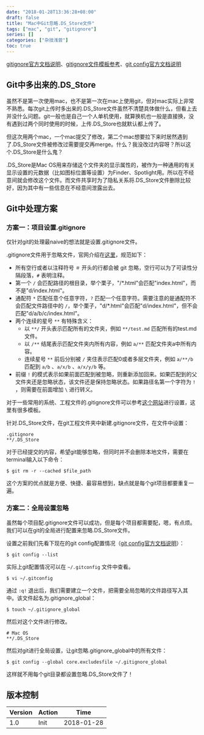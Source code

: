 ```yaml
---
date: "2018-01-28T13:36:28+08:00"
draft: false
title: "Mac中Git忽略.DS_Store文件"
tags: ["mac", "git", "gitignore"]
series: []
categories: ["杂技浅尝"]
toc: true
---
```


[gitignore官方文档说明](https://git-scm.com/docs/gitignore)、[gitignore文件模板参考](https://www.gitignore.io/)、[git config官方文档说明](https://git-scm.com/docs/git-config)

## Git中多出来的.DS_Store

虽然不是第一次使用mac，也不是第一次在mac上使用git，但对mac实际上非常不熟悉。每次git上传时多出来的.DS_Store文件虽然不清楚具体做什么，但看上去并没什么问题。git一般也是自己一个人单机使用，就算换机也一般是直接换，没有遇到过两个同时使用的时候，上传.DS_Store也就默认都上传了。

但这次用两个mac，一个mac提交了修改，第二个mac想要拉下来时居然遇到了.DS_Store文件被修改过需要提交再merge。什么？我没改过内容呀？所以这个.DS_Store是什么鬼？

.DS_Store是Mac OS用来存储这个文件夹的显示属性的，被作为一种通用的有关显示设置的元数据（比如图标位置等设置）为Finder、Spotlight用。所以在不经意间就会修改这个文件。而文件共享时为了隐私关系将.DS_Store文件删除比较好，因为其中有一些信息在不经意间泄露出去。

## Git中处理方案

### 方案一：项目设置.gitignore

仅针对git的处理最naive的想法就是设置.gitignore文件。

.gitignore文件用于忽略文件，官网介绍在[这里](https://git-scm.com/docs/gitignore)，规范如下：

* 所有空行或者以注释符号 `＃` 开头的行都会被 git 忽略，空行可以为了可读性分隔段落，`#` 表明注释。
* 第一个 `/` 会匹配路径的根目录，举个栗子，"/*.html"会匹配"index.html"，而不是"d/index.html"。
* 通配符 `*` 匹配任意个任意字符，`?` 匹配一个任意字符。需要注意的是通配符不会匹配文件路径中的 `/`，举个栗子，"d/*.html"会匹配"d/index.html"，但不会匹配"d/a/b/c/index.html"。
* 两个连续的星号 `**` 有特殊含义：
  * 以 `**/` 开头表示匹配所有的文件夹，例如 `**/test.md` 匹配所有的test.md文件。
  * 以 `/**` 结尾表示匹配文件夹内所有内容，例如 `a/**` 匹配文件夹a中所有内容。
  * 连续星号 `**` 前后分别被 `/` 夹住表示匹配0或者多层文件夹，例如 `a/**/b` 匹配到 `a/b` 、`a/x/b` 、`a/x/y/b` 等。
* 前缀 `!` 的模式表示如果前面匹配到被忽略，则重新添加回来。如果匹配到的父文件夹还是忽略状态，该文件还是保持忽略状态。如果路径名第一个字符为 `!` ，则需要在前面增加 `\` 进行转义。

对于一些常用的系统、工程文件的.gitignore文件可以参考[这个网站](https://www.gitignore.io/)进行设置，这里有很多模板。

针对.DS_Store文件，在git工程文件夹中新建.gitignore文件，在文件中设置：

```
.gitignore
**/.DS_Store
```

对于已经提交的内容，希望git能够忽略，但同时并不会删除本地文件，需要在terminal输入以下命令：

```Shell
$ git rm -r --cached $file_path
```

这个方案的优点就是方便、快捷、最容易想到，缺点就是每个git项目都要重复一遍。

### 方案二：全局设置忽略

虽然每个项目配.gitignore文件可以成功，但是每个项目都需要配，嗯，有点烦。我们可以在git的全局进行配置来忽略.DS_Store文件。

设置之前我们先看下现在的git config配置情况（[git config官方文档说明](https://git-scm.com/docs/git-config)）：

```shell
$ git config --list
```

实际上git配置情况可以在 `~/.gitconfig` 文件中查看。

```shell
$ vi ~/.gitconfig
```

通过 `:q!` 退出后，我们需要建立一个文件，把需要全局忽略的文件路径写入其中。该文件起名为.gitignore_global：

```shell
$ touch ~/.gitignore_global
```

然后对这个文件进行修改。

```
# Mac OS
**/.DS_Store
```

然后对git进行全局设置，让git忽略.gitignore_global中的所有文件：

```shell
$ git config --global core.excludesfile ~/.gitignore_global
```

这样就不用每个git目录都设置忽略.DS_Store文件了！

## 版本控制

| Version | Action | Time       |
| ------- | ------ | ---------- |
| 1.0     | Init   | 2018-01-28 |